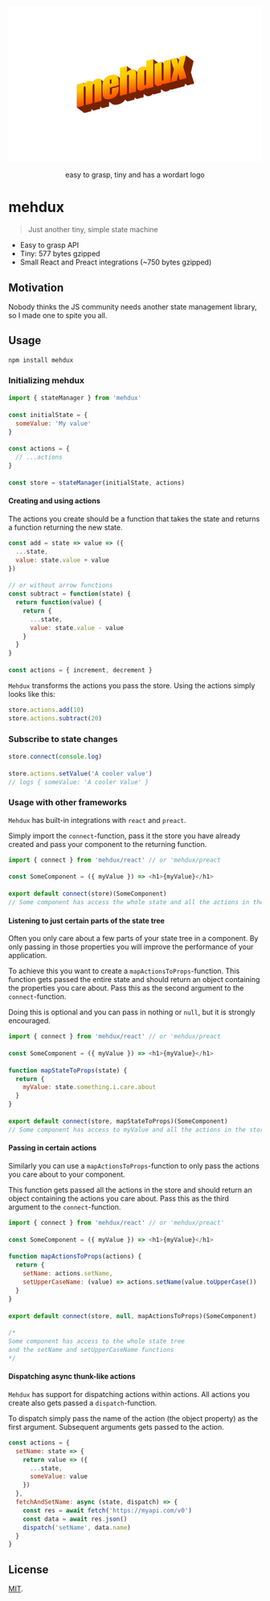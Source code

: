 <div align="center">
  <img src="https://raw.githubusercontent.com/rognstadragnar/aoudad/master/mehdux.png" alt="mehdux">
  <p>easy to grasp, tiny and has a wordart logo </p>
</div>

# mehdux

> Just another tiny, simple state machine

* Easy to grasp API
* Tiny: 577 bytes gzipped
* Small React and Preact integrations (~750 bytes gzipped)

## Motivation

Nobody thinks the JS community needs another state management library, so I made one to spite you all.

## Usage

```
npm install mehdux
```

### Initializing mehdux

```Javascript
import { stateManager } from 'mehdux'

const initialState = {
  someValue: 'My value'
}

const actions = {
  // ...actions
}

const store = stateManager(initialState, actions)
```

#### Creating and using actions
The actions you create should be a function that takes the state and returns a function returning the new state.

```Javascript
const add = state => value => ({
  ...state,
  value: state.value + value
})

// or without arrow functions
const subtract = function(state) {
  return function(value) {
    return {
      ...state,
      value: state.value - value
    }
  }
}

const actions = { increment, decrement }
```
`Mehdux` transforms the actions you pass the store.
 Using the actions simply looks like this:

```Javascript
store.actions.add(10)
store.actions.subtract(20)
```
### Subscribe to state changes

```Javascript
store.connect(console.log)

store.actions.setValue('A cooler value')
// logs { someValue: 'A cooler Value' }
```

### Usage with other frameworks
`Mehdux` has built-in integrations with `react` and `preact`.

Simply import the `connect`-function, pass it the store you have already created and pass your component to the returning function.
```Javascript
import { connect } from 'mehdux/react' // or 'mehdux/preact

const SomeComponent = ({ myValue }) => <h1>{myValue}</h1>

export default connect(store)(SomeComponent)
// Some component has access the whole state and all the actions in the store
```

#### Listening to just certain parts of the state tree
Often you only care about a few parts of your state tree in a component. By only passing in those properties you will improve the performance of your application.

To achieve this you want to create a `mapActionsToProps`-function. This function gets passed the entire state and should return an object containing the properties you care about. Pass this as the second argument to the `connect`-function.

Doing this is optional and you can pass in nothing or `null`, but it is strongly encouraged.
```Javascript
import { connect } from 'mehdux/react' // or 'mehdux/preact

const SomeComponent = ({ myValue }) => <h1>{myValue}</h1>

function mapStateToProps(state) {
  return {
    myValue: state.something.i.care.about
  }
}

export default connect(store, mapStateToProps)(SomeComponent)
// Some component has access to myValue and all the actions in the store
```

#### Passing in certain actions
Similarly you can use a `mapActionsToProps`-function to only pass the actions you care about to your component.

This function gets passed all the actions in the store and should return an object containing the actions you care about. Pass this as the third argument to the `connect`-function.

```Javascript
import { connect } from 'mehdux/react' // or 'mehdux/preact'

const SomeComponent = ({ myValue }) => <h1>{myValue}</h1>

function mapActionsToProps(actions) {
  return {
    setName: actions.setName,
    setUpperCaseName: (value) => actions.setName(value.toUpperCase())
  }
}

export default connect(store, null, mapActionsToProps)(SomeComponent)

/*
Some component has access to the whole state tree
and the setName and setUpperCaseName functions
*/
```

#### Dispatching async thunk-like actions
`Mehdux` has support for dispatching actions within actions.
All actions you create also gets passed a `dispatch`-function.

To dispatch simply pass the name of the action (the object property) as the first argument. Subsequent arguments gets passed to the action.


```Javascript
const actions = {
  setName: state => {
    return value => ({
      ...state,
      someValue: value
    })
  },
  fetchAndSetName: async (state, dispatch) => {
    const res = await fetch('https://myapi.com/v0')
    const data = await res.json()
    dispatch('setName', data.name)
  }
}
```

## License

[MIT](LICENSE).
